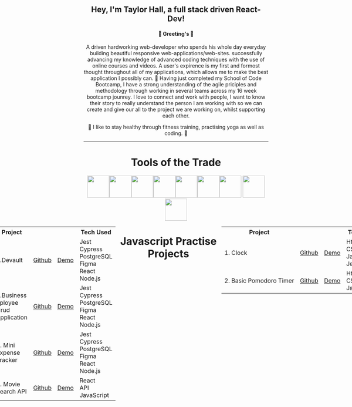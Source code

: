 


 </div>


<h2 align="center">Hey, I'm Taylor Hall, a full stack driven React-Dev!</h2>

<h4 align="center">👋 Greeting's 👋 </h4>



<p align="center">
A driven hardworking web-developer who spends his whole day everyday building beautiful responsive web-applications/web-sites. successfully advancing my knowledge of advanced coding techniques with the use of online courses and videos. A user's expirence is my first and formost thought throughout all of my applications, which allows me to make the best application I possibly can.
🌱 Having just completed my School of Code Bootcamp, I have a strong understanding of the agile priciples and methodology through working in several teams across my 16 week bootcamp jounrey. I love to connect and work with people, I want to know their story to really understand the person I am working with so we can create and give our all to the project we are working on, whilst supporting each other. 
</p>

<p align="center">
🚀  I like to stay healthy through fitness training, practising yoga as well as coding. 🚀 
</p>

---

<h1 align="center">Tools of the Trade </h1>

<div align="center">
<img height="60px" src="https://img.icons8.com/color/48/000000/html-5--v2.png"/><img height="60px" src="https://img.icons8.com/color/48/000000/css3.png"/><img height="60px" src="https://img.icons8.com/color/48/000000/sass-avatar.png"/><img height="60px" src="https://img.icons8.com/ultraviolet/40/000000/react--v2.png"/><img height="60px" src="https://img.icons8.com/color/48/000000/javascript--v1.png"/><img height="60px" src="https://img.icons8.com/color/48/000000/firebase.png"/><img height="60px" src="https://img.icons8.com/color/48/000000/figma--v1.png"/>
<img height="60px" src="https://img.icons8.com/fluency/344/node-js.png"/>
<img height="60px" src="https://img.icons8.com/color/344/git.png"/>


<div style="display:flex; justify-content:center; "}>

<h1 align="center">Current Projects </h1>

<div style="height:600px; width:600px;">

<table>
  <tr>
    <th>Project</th>
    <th></th>
    <th></th>
    <th>Tech Used</th>
 </tr>
  <tr>
    <td>1.Devault</td>
    <td><a href="https://github.com/CTHall05/bc13_final-project_front-end-cyber-insecure">Github</td>
    <td><a href="https://dev-vault.netlify.app/">Demo</td>
    <td>Jest<br/> Cypress <br/> PostgreSQL<br/> Figma <br/> React <br/> Node.js <br/> </td>
  </tr>
  <tr>
    <td>2.Business Eployee Crud Application</td>
    <td><a href="">Github</td>
    <td><a href="">Demo</td>
    <td>Jest<br/> Cypress <br/> PostgreSQL<br/> Figma <br/> React <br/> Node.js <br/> </td>
  </tr>
  <tr>
    <td>3. Mini Expense Tracker </td>
    <td><a href="https://github.com/CTHall05/Expense-Tracker">Github</td>
    <td><a href="">Demo</td>
    <td>Jest<br/> Cypress <br/> PostgreSQL<br/> Figma <br/> React <br/> Node.js <br/> </td>
  </tr>
  <tr>
    <td>4. Movie Search API </td>
    <td><a href="https://github.com/CTHall05/Movie_Api">Github</td>
    <td><a href="">Demo</td>
    <td> React<br/> API <br/> JavaScript </td>
  </tr>

</table>

</div>

<div style="display:flex; justify-content:center; "}>

<h1 align="center">Javascript Practise Projects </h1>

<div style="height:600px; width:600px;">

<table>
  <tr>
    <th>Project</th>
    <th></th>
    <th></th>
    <th>Tech Used</th>
  </tr>
  <tr>
    <td>1. Clock</td>
    <td><a href="https://github.com/CTHall05/Javascript_clock_javascript_playground/blob/main/README.md">Github</td>
    <td><a href="">Demo</td>
    <td>Html <br> CSS <br> Javascript <br> Jest Testing</td>
  </tr>
   <tr>
    <td>2. Basic Pomodoro Timer</td>
    <td><a href="https://github.com/CTHall05/Javascript_Pomodoro_Timer_Javascript_Playground">Github</td>
    <td><a href="">Demo</td>
    <td>Html <br> CSS <br> Javascript</td>
  </tr>
  
</table>

</div>

---

<img src="https://www.codewars.com/users/CTHall05/badges/large"/>

  <a  href="https://www.linkedin.com/in/charlestaylorhall" target="_blank"><img src="https://img.shields.io/badge/-LinkedIn-%230077B5?style=for-the-badge&logo=linkedin&logoColor=white" target="_blank"></a> 

<!--
